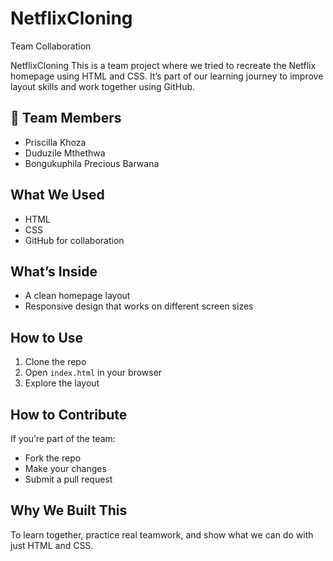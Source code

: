 # NetflixCloning
Team Collaboration

 NetflixCloning
This is a team project where we tried to recreate the Netflix homepage using HTML and CSS. It’s part of our learning journey to improve layout skills and work together using GitHub.

## 👥 Team Members  
- Priscilla Khoza
- Duduzile Mthethwa
- Bongukuphila Precious Barwana  


##  What We Used  
- HTML  
- CSS  
- GitHub for collaboration

## What’s Inside  
- A clean homepage layout   
- Responsive design that works on different screen sizes

## How to Use  
1. Clone the repo  
2. Open `index.html` in your browser  
3. Explore the layout

##  How to Contribute  
If you’re part of the team:
- Fork the repo  
- Make your changes  
- Submit a pull request

##  Why We Built This  
To learn together, practice real teamwork, and show what we can do with just HTML and CSS.
